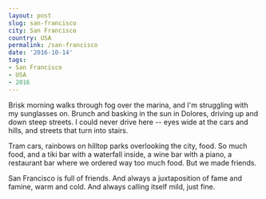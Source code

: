```yaml
---
layout: post
slug: san-francisco
city: San Francisco
country: USA
permalink: /san-francisco
date: '2016-10-14'
tags:
- San Francisco
- USA
- 2016
---
```


Brisk morning walks through fog over the marina, and I'm struggling with my sunglasses on. Brunch and basking in the sun in Dolores, driving up and down steep streets. I could never drive here -- eyes wide at the cars and hills, and streets that turn into stairs.

Tram cars, rainbows on hilltop parks overlooking the city, food. So much food, and a tiki bar with a waterfall inside, a wine bar with a piano, a restaurant bar where we ordered way too much food. But we made friends.

San Francisco is full of friends. And always a juxtaposition of fame and famine, warm and cold. And always calling itself mild, just fine.
